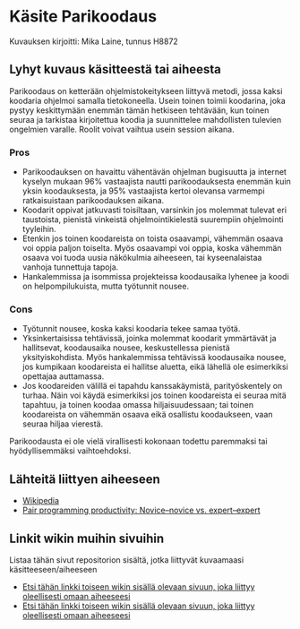 # Käsite Parikoodaus

Kuvauksen kirjoitti: Mika Laine, tunnus H8872

## Lyhyt kuvaus käsitteestä tai aiheesta

Parikoodaus on ketterään ohjelmistokeitykseen liittyvä metodi, jossa kaksi koodaria ohjelmoi samalla tietokoneella. Usein toinen toimii koodarina, joka pystyy keskittymään enemmän tämän hetkiseen tehtävään, kun toinen seuraa ja tarkistaa kirjoitettua koodia ja suunnittelee mahdollisten tulevien ongelmien varalle. Roolit voivat vaihtua usein session aikana.

### Pros
* Parikoodauksen on havaittu vähentävän ohjelman bugisuutta ja internet kyselyn mukaan 96% vastaajista nautti parikoodauksesta enemmän kuin yksin koodauksesta, ja 95% vastaajista kertoi olevansa varmempi ratkaisuistaan parikoodauksen aikana.
* Koodarit oppivat jatkuvasti toisiltaan, varsinkin jos molemmat tulevat eri taustoista, pienistä vinkeistä ohjelmointikielestä suurempiin ohjelmointi tyyleihin.
* Etenkin jos toinen koodareista on toista osaavampi, vähemmän osaava voi oppia paljon toiselta. Myös osaavampi voi oppia, koska vähemmän osaava voi tuoda uusia näkökulmia aiheeseen, tai kyseenalaistaa vanhoja tunnettuja tapoja.
* Hankalemmissa ja isommissa projekteissa koodausaika lyhenee ja koodi on helpompilukuista, mutta työtunnit nousee.
### Cons
* Työtunnit nousee, koska kaksi koodaria tekee samaa työtä.
* Yksinkertaisissa tehtävissä, joinka molemmat koodarit ymmärtävät ja hallitsevat, koodausaika nousee, keskustellessa pienistä yksityiskohdista. Myös hankalemmissa tehtävissä koodausaika nousee, jos kumpikaan koodareista ei hallitse aluetta, eikä lähellä ole esimerkiksi opettajaa auttamassa.
* Jos koodareiden välillä ei tapahdu kanssakäymistä, parityöskentely on turhaa. Näin voi käydä esimerkiksi jos toinen koodareista ei seuraa mitä tapahtuu, ja toinen koodaa omassa hiljaisuudessaan; tai toinen koodareista on vähemmän osaava eikä osallistu koodaukseen, vaan seuraa hiljaa vierestä.

Parikoodausta ei ole vielä virallisesti kokonaan todettu paremmaksi tai hyödyllisemmäksi vaihtoehdoksi.

## Lähteitä liittyen aiheeseen

* [Wikipedia](https://en.wikipedia.org/wiki/Pair_programming)
* [Pair programming productivity: Novice–novice vs. expert–expert](http://www.cs.utexas.edu/users/mckinley/305j/pair-hcs-2006.pdf)

## Linkit wikin muihin sivuihin

Listaa tähän sivut repositorion sisältä, jotka liittyvät kuvaamaasi käsitteeseen/aiheeseen

* [Etsi tähän linkki toiseen wikin sisällä olevaan sivuun, joka liittyy oleellisesti omaan aiheeseesi]()
* [Etsi tähän linkki toiseen wikin sisällä olevaan sivuun, joka liittyy oleellisesti omaan aiheeseesi]() 

